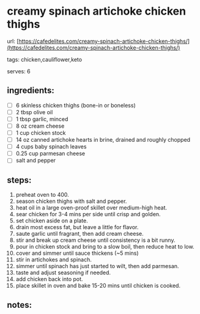 # creamy spinach artichoke chicken thighs
url: [https://cafedelites.com/creamy-spinach-artichoke-chicken-thighs/](https://cafedelites.com/creamy-spinach-artichoke-chicken-thighs/)

tags:  chicken,cauliflower,keto

serves: 6

## ingredients:
- [ ] 6 skinless chicken thighs (bone-in or boneless)
- [ ] 2 tbsp olive oil
- [ ] 1 tbsp garlic, minced
- [ ] 8 oz cream cheese
- [ ] 1 cup chicken stock
- [ ] 14 oz canned artichoke hearts in brine, drained and roughly chopped
- [ ] 4 cups baby spinach leaves
- [ ] 0.25 cup parmesan cheese
- [ ] salt and pepper

## steps:
1.  preheat oven to 400.
2.  season chicken thighs with salt and pepper.
3.  heat oil in a large oven-proof skillet over medium-high heat.
4.  sear chicken for 3-4 mins per side until crisp and golden.
5.  set chicken aside on a plate.
6.  drain most excess fat, but leave a little for flavor.
7.  saute garlic until fragrant, then add cream cheese.
8.  stir and break up cream cheese until consistency is a bit runny.
9.  pour in chicken stock and bring to a slow boil, then reduce heat to low.
10. cover and simmer until sauce thickens (~5 mins)
11. stir in artichokes and spinach.
12. simmer until spinach has just started to wilt, then add parmesan.
13. taste and adjust seasoning if needed.
14. add chicken back into pot.
15. place skillet in oven and bake 15-20 mins until chicken is cooked.

## notes:
